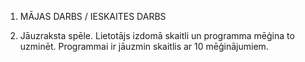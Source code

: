 ﻿1. MĀJAS DARBS / IESKAITES DARBS

3. Jāuzraksta spēle. Lietotājs izdomā skaitli un programma mēģina to uzminēt.
   Programmai ir jāuzmin skaitlis ar 10 mēģinājumiem.